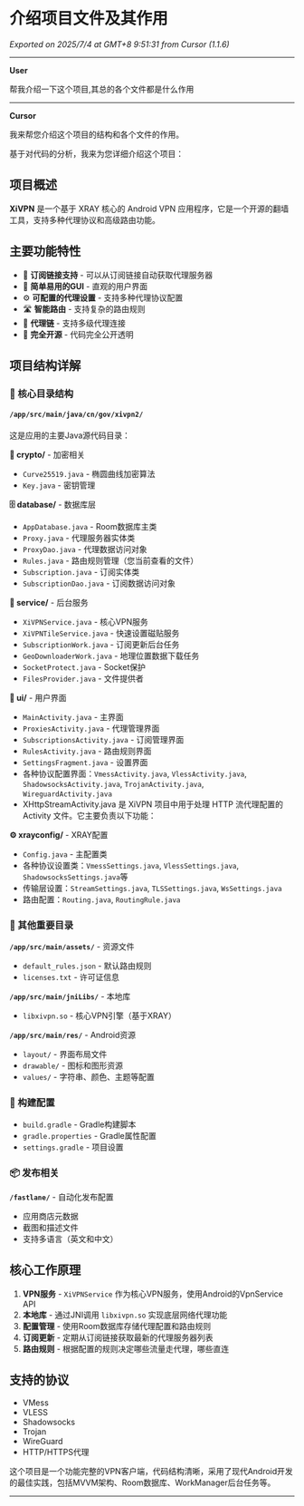# 介绍项目文件及其作用
_Exported on 2025/7/4 at GMT+8 9:51:31 from Cursor (1.1.6)_

---

**User**

帮我介绍一下这个项目,其总的各个文件都是什么作用

---

**Cursor**

我来帮您介绍这个项目的结构和各个文件的作用。

基于对代码的分析，我来为您详细介绍这个项目：

## 项目概述

**XiVPN** 是一个基于 XRAY 核心的 Android VPN 应用程序，它是一个开源的翻墙工具，支持多种代理协议和高级路由功能。

## 主要功能特性

- 🔗 **订阅链接支持** - 可以从订阅链接自动获取代理服务器
- 🎯 **简单易用的GUI** - 直观的用户界面
- ⚙️ **可配置的代理设置** - 支持多种代理协议配置
- 🛣️ **智能路由** - 支持复杂的路由规则
- 🔗 **代理链** - 支持多级代理连接
- 📱 **完全开源** - 代码完全公开透明

## 项目结构详解

### 📁 核心目录结构

#### `/app/src/main/java/cn/gov/xivpn2/`
这是应用的主要Java源代码目录：

**🔐 crypto/** - 加密相关
- `Curve25519.java` - 椭圆曲线加密算法
- `Key.java` - 密钥管理

**🗄️ database/** - 数据库层
- `AppDatabase.java` - Room数据库主类
- `Proxy.java` - 代理服务器实体类
- `ProxyDao.java` - 代理数据访问对象
- `Rules.java` - 路由规则管理（您当前查看的文件）
- `Subscription.java` - 订阅实体类
- `SubscriptionDao.java` - 订阅数据访问对象

**🔧 service/** - 后台服务
- `XiVPNService.java` - 核心VPN服务
- `XiVPNTileService.java` - 快速设置磁贴服务
- `SubscriptionWork.java` - 订阅更新后台任务
- `GeoDownloaderWork.java` - 地理位置数据下载任务
- `SocketProtect.java` - Socket保护
- `FilesProvider.java` - 文件提供者

**🎨 ui/** - 用户界面
- `MainActivity.java` - 主界面
- `ProxiesActivity.java` - 代理管理界面
- `SubscriptionsActivity.java` - 订阅管理界面
- `RulesActivity.java` - 路由规则界面
- `SettingsFragment.java` - 设置界面
- 各种协议配置界面：`VmessActivity.java`, `VlessActivity.java`, `ShadowsocksActivity.java`, `TrojanActivity.java`, `WireguardActivity.java`
- XHttpStreamActivity.java 是 XiVPN 项目中用于处理 HTTP 流代理配置的 Activity 文件。它主要负责以下功能：

**⚙️ xrayconfig/** - XRAY配置
- `Config.java` - 主配置类
- 各种协议设置类：`VmessSettings.java`, `VlessSettings.java`, `ShadowsocksSettings.java`等
- 传输层设置：`StreamSettings.java`, `TLSSettings.java`, `WsSettings.java`
- 路由配置：`Routing.java`, `RoutingRule.java`

### 📁 其他重要目录

**`/app/src/main/assets/`** - 资源文件
- `default_rules.json` - 默认路由规则
- `licenses.txt` - 许可证信息

**`/app/src/main/jniLibs/`** - 本地库
- `libxivpn.so` - 核心VPN引擎（基于XRAY）

**`/app/src/main/res/`** - Android资源
- `layout/` - 界面布局文件
- `drawable/` - 图标和图形资源
- `values/` - 字符串、颜色、主题等配置

### 🔧 构建配置

- `build.gradle` - Gradle构建脚本
- `gradle.properties` - Gradle属性配置
- `settings.gradle` - 项目设置

### 📦 发布相关

**`/fastlane/`** - 自动化发布配置
- 应用商店元数据
- 截图和描述文件
- 支持多语言（英文和中文）

## 核心工作原理

1. **VPN服务** - `XiVPNService` 作为核心VPN服务，使用Android的VpnService API
2. **本地库** - 通过JNI调用 `libxivpn.so` 实现底层网络代理功能
3. **配置管理** - 使用Room数据库存储代理配置和路由规则
4. **订阅更新** - 定期从订阅链接获取最新的代理服务器列表
5. **路由规则** - 根据配置的规则决定哪些流量走代理，哪些直连

## 支持的协议

- VMess
- VLESS  
- Shadowsocks
- Trojan
- WireGuard
- HTTP/HTTPS代理

这个项目是一个功能完整的VPN客户端，代码结构清晰，采用了现代Android开发的最佳实践，包括MVVM架构、Room数据库、WorkManager后台任务等。

---
